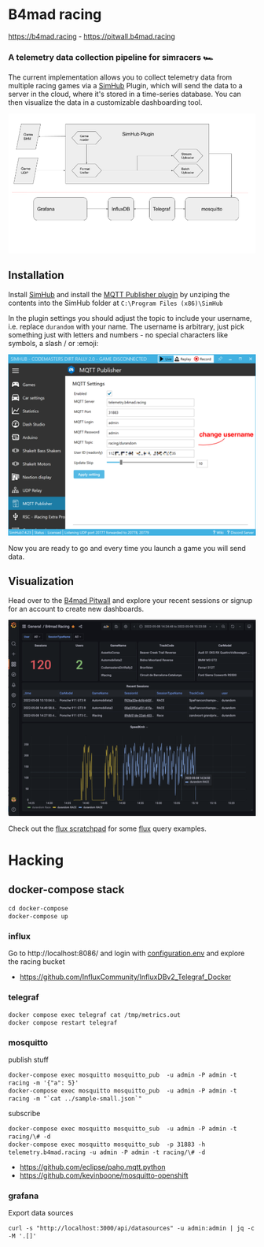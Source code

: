 # B4mad racing

https://b4mad.racing - https://pitwall.b4mad.racing

### A telemetry data collection pipeline for simracers :racing_car:

The current implementation allows you to collect telemetry data from multiple racing games via a [SimHub](https://www.simhubdash.com/) Plugin, which will send the data to a server in the cloud, where it's stored in a time-series database. You can then visualize the data in a customizable dashboarding tool.

![architecture](docs/architecture.png)

## Installation

Install [SimHub](https://www.simhubdash.com/) and install the [MQTT Publisher plugin](https://nightly.link/durandom/SimHub-MQTT-Publisher/workflows/dotnet/main/release-artifact.zip) by unziping the contents into the SimHub folder at `C:\Program Files (x86)\SimHub`

In the plugin settings you should adjust the topic to include your username, i.e. replace `durandom` with your name. The username is arbitrary, just pick something just with letters and numbers - no special characters like symbols, a slash / or :emoji:

![simhub](docs/simhub.png)

Now you are ready to go and every time you launch a game you will send data.

## Visualization

Head over to the [B4mad Pitwall](https://pitwall.b4mad.racing) and explore your recent sessions or signup for an account to create new dashboards.

![grafana](docs/grafana.png)

Check out the [flux scratchpad](flux/SCRATCH.flux) for some [flux](https://docs.influxdata.com/flux/v0.x/) query examples.


# Hacking

## docker-compose stack

```
cd docker-compose
docker-compose up
```

### influx

Go to http://localhost:8086/ and login with [configuration.env](docker-compose/configuration.env)
and explore the racing bucket

* https://github.com/InfluxCommunity/InfluxDBv2_Telegraf_Docker

### telegraf

```
docker compose exec telegraf cat /tmp/metrics.out
docker compose restart telegraf
```

### mosquitto

publish stuff

```
docker-compose exec mosquitto mosquitto_pub  -u admin -P admin -t racing -m '{"a": 5}'
docker-compose exec mosquitto mosquitto_pub  -u admin -P admin -t racing -m "`cat ../sample-small.json`"
```

subscribe
```
docker-compose exec mosquitto mosquitto_sub  -u admin -P admin -t racing/\# -d
docker-compose exec mosquitto mosquitto_sub  -p 31883 -h telemetry.b4mad.racing -u admin -P admin -t racing/\# -d
```

* https://github.com/eclipse/paho.mqtt.python
* https://github.com/kevinboone/mosquitto-openshift

### grafana

Export data sources
```
curl -s "http://localhost:3000/api/datasources" -u admin:admin | jq -c -M '.[]'
```

